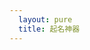 ```yaml
---
  layout: pure
  title: 起名神器
---
```

<script>
    location.href="/resource/gushi_namer-master/";
</script>